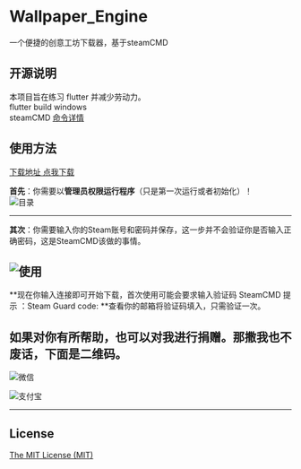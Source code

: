 # Wallpaper_Engine
一个便捷的创意工坊下载器，基于steamCMD
## 开源说明

本项目旨在练习 flutter 并减少劳动力。    
flutter build windows     
steamCMD [命令详情](https://github.com/dgibbs64/SteamCMD-Commands-List/blob/main/steamcmd_commands.txt)



## 使用方法

[下载地址 点我下载](https://github.com/user1121114685/Wallpaper_Engine/releases/latest/download/Wallpaper_Engine.exe)    

**首先**：你需要以**管理员权限运行程序**（只是第一次运行或者初始化）！   
![目录](https://github.com/user1121114685/Wallpaper_Engine/blob/main/QQ%E6%88%AA%E5%9B%BE20201212152332.png?raw=true)     

    
---



**其次**：你需要输入你的Steam账号和密码并保存，这一步并不会验证你是否输入正确密码，这是SteamCMD该做的事情。    

![使用](https://github.com/user1121114685/Wallpaper_Engine/blob/main/QQ%E6%88%AA%E5%9B%BE20201212152230.png?raw=true)
---



**现在你输入连接即可开始下载，首次使用可能会要求输入验证码 SteamCMD 提示 ：Steam Guard code: **查看你的邮箱将验证码填入，只需验证一次。



## 如果对你有所帮助，也可以对我进行捐赠。那撒我也不废话，下面是二维码。

![微信](https://gitee.com/shaoxia1991/Blog/raw/master/me/%E5%BE%AE%E4%BF%A1%E6%94%B6%E6%AC%BE.png)  

![支付宝](https://gitee.com/shaoxia1991/Blog/raw/master/me/%E6%94%AF%E4%BB%98%E5%AE%9D%E6%94%B6%E6%AC%BE.jpg)  

---

## License

[The MIT License (MIT)](https://raw.githubusercontent.com/user1121114685/Wallpaper_Engine/master/LICENSE)

